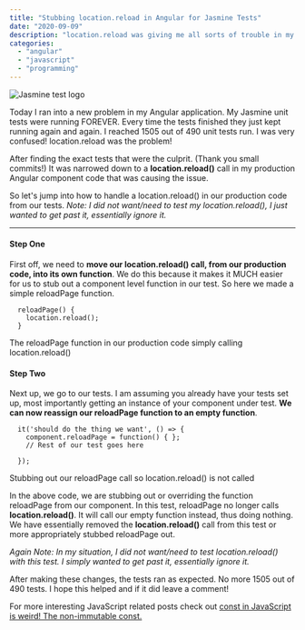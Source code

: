 ```yaml
---
title: "Stubbing location.reload in Angular for Jasmine Tests"
date: "2020-09-09"
description: "location.reload was giving me all sorts of trouble in my tests. Let's look how I fixed it."
categories: 
  - "angular"
  - "javascript"
  - "programming"
---
```


![Jasmine test logo](/images/ForPosts/jasmine.png)

Today I ran into a new problem in my Angular application. My Jasmine unit tests were running FOREVER. Every time the tests finished they just kept running again and again. I reached 1505 out of 490 unit tests run. I was very confused! location.reload was the problem!

After finding the exact tests that were the culprit. (Thank you small commits!) It was narrowed down to a **location.reload()** call in my production Angular component code that was causing the issue.

So let's jump into how to handle a location.reload() in our production code from our tests. _Note: I did not want/need to test my location.reload(), I just wanted to get past it, essentially ignore it._

* * *

#### Step One

First off, we need to **move our location.reload() call, from our production code, into its own function**. We do this because it makes it MUCH easier for us to stub out a component level function in our test. So here we made a simple reloadPage function.

```
  reloadPage() {
    location.reload();
  }
```

The reloadPage function in our production code simply calling location.reload()

#### **Step Two**

Next up, we go to our tests. I am assuming you already have your tests set up, most importantly getting an instance of your component under test. **We can now reassign our reloadPage function to an empty function**.

```
  it('should do the thing we want', () => {
    component.reloadPage = function() { };
    // Rest of our test goes here
    
  });
```

Stubbing out our reloadPage call so location.reload() is not called

In the above code, we are stubbing out or overriding the function reloadPage from our component. In this test, reloadPage no longer calls **location.reload()**. It will call our empty function instead, thus doing nothing. We have essentially removed the **location.reload()** call from this test or more appropriately stubbed reloadPage out.

_Again Note: In my situation, I did not want/need to test location.reload() with this test. I simply wanted to get past it, essentially ignore it._

After making these changes, the tests ran as expected. No more 1505 out of 490 tests. I hope this helped and if it did leave a comment!

For more interesting JavaScript related posts check out [const in JavaScript is weird! The non-immutable const.](https://www.thetombomb.com/2020/08/21/const-in-javascript-is-weird-the-non-immutable-const/)
